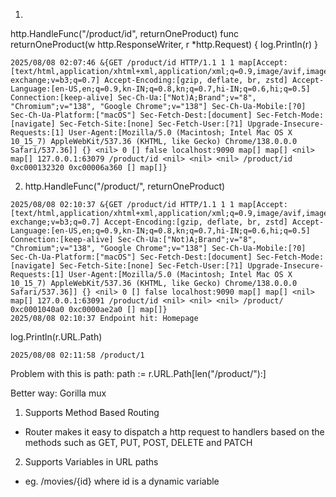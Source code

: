 1.
http.HandleFunc("/product/id", returnOneProduct)
func returnOneProduct(w http.ResponseWriter, r *http.Request) {
	log.Println(r)
}
```
2025/08/08 02:07:46 &{GET /product/id HTTP/1.1 1 1 map[Accept:[text/html,application/xhtml+xml,application/xml;q=0.9,image/avif,image/webp,image/apng,*/*;q=0.8,application/signed-exchange;v=b3;q=0.7] Accept-Encoding:[gzip, deflate, br, zstd] Accept-Language:[en-US,en;q=0.9,kn-IN;q=0.8,kn;q=0.7,hi-IN;q=0.6,hi;q=0.5] Connection:[keep-alive] Sec-Ch-Ua:["Not)A;Brand";v="8", "Chromium";v="138", "Google Chrome";v="138"] Sec-Ch-Ua-Mobile:[?0] Sec-Ch-Ua-Platform:["macOS"] Sec-Fetch-Dest:[document] Sec-Fetch-Mode:[navigate] Sec-Fetch-Site:[none] Sec-Fetch-User:[?1] Upgrade-Insecure-Requests:[1] User-Agent:[Mozilla/5.0 (Macintosh; Intel Mac OS X 10_15_7) AppleWebKit/537.36 (KHTML, like Gecko) Chrome/138.0.0.0 Safari/537.36]] {} <nil> 0 [] false localhost:9090 map[] map[] <nil> map[] 127.0.0.1:63079 /product/id <nil> <nil> <nil> /product/id 0xc000132320 0xc00006a360 [] map[]}
```

2. http.HandleFunc("/product/", returnOneProduct)
```
2025/08/08 02:10:37 &{GET /product/id HTTP/1.1 1 1 map[Accept:[text/html,application/xhtml+xml,application/xml;q=0.9,image/avif,image/webp,image/apng,*/*;q=0.8,application/signed-exchange;v=b3;q=0.7] Accept-Encoding:[gzip, deflate, br, zstd] Accept-Language:[en-US,en;q=0.9,kn-IN;q=0.8,kn;q=0.7,hi-IN;q=0.6,hi;q=0.5] Connection:[keep-alive] Sec-Ch-Ua:["Not)A;Brand";v="8", "Chromium";v="138", "Google Chrome";v="138"] Sec-Ch-Ua-Mobile:[?0] Sec-Ch-Ua-Platform:["macOS"] Sec-Fetch-Dest:[document] Sec-Fetch-Mode:[navigate] Sec-Fetch-Site:[none] Sec-Fetch-User:[?1] Upgrade-Insecure-Requests:[1] User-Agent:[Mozilla/5.0 (Macintosh; Intel Mac OS X 10_15_7) AppleWebKit/537.36 (KHTML, like Gecko) Chrome/138.0.0.0 Safari/537.36]] {} <nil> 0 [] false localhost:9090 map[] map[] <nil> map[] 127.0.0.1:63091 /product/id <nil> <nil> <nil> /product/ 0xc0001040a0 0xc0000ae2a0 [] map[]}
2025/08/08 02:10:37 Endpoint hit: Homepage
```

log.Println(r.URL.Path)
```
2025/08/08 02:11:58 /product/1
```


Problem with this is path: path := r.URL.Path[len("/product/"):]

Better way: Gorilla mux
1. Supports Method Based Routing
- Router makes it easy to dispatch a http request to handlers based on the methods such as GET, PUT, POST, DELETE and PATCH
2. Supports Variables in URL paths
- eg. /movies/{id} where id is a dynamic variable

